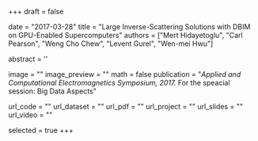 +++
draft = false

date = "2017-03-28"
title = "Large Inverse-Scattering Solutions with DBIM on GPU-Enabled Supercomputers"
authors = ["Mert Hidayetoglu", "Carl Pearson", "Weng Cho Chew", "Levent Gurel", "Wen-mei Hwu"]

abstract = ''

image = ""
image_preview = ""
math = false
publication = "*Applied and Computational Electromagnetics Symposium, 2017.* For the speacial session: Big Data Aspects"

url_code = ""
url_dataset = ""
url_pdf = ""
url_project = ""
url_slides = ""
url_video = ""

selected = true
+++